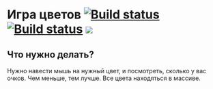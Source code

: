 # Игра цветов [![Build status](https://ci.appveyor.com/api/projects/status/ddm57onl7xs4f0oi)](https://ci.appveyor.com/project/NeverMine1732586/color-game) [![Build status](https://badge.buildkite.com/9da7f3169a01be27bc1647d01bcbe7613d37139b34ba0351f3.svg)](https://buildkite.com/ingenerkateam/color-game) [![](https://www.gnu.org/graphics/gplv3-127x51.png)](https://www.gnu.org/licenses/gpl-3.0.ru.html)

## Что нужно делать?
Нужно навести мышь на нужный цвет, и посмотреть, сколько у вас очков.
Чем меньше, тем лучше.
Все цвета находяться в массиве.
